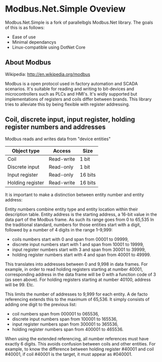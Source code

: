 ﻿Modbus.Net.Simple Oveview
===================
Modbus.Net.Simple is a fork of parallelbgls Modbus.Net library. The goals of this is as follows:
* Ease of use
* Minimal dependancys
* Linux-compatible using DotNet Core

About Modbus
-------------------
Wikipedia: http://en.wikipedia.org/modbus

Modbus is a open protocol used in factory automation and SCADA scenarios. It's suitable for reading and writing to bit-devices and microcontrollers such as PLCs and HMI's. It's widly supported but implementations of registers and coils differ between brands. This library tries to alleviate this by being flexible with register addressing.

Coil, discrete input, input register, holding register numbers and addresses
----------
Modbus reads and writes data from "device entities"

|Object type |	Access |	Size|
|---|---|---|
Coil	|Read-write	|1 bit
Discrete input	|Read-only	|1 bit
Input register	|Read-only	|16 bits
Holding register	|Read-write	|16 bits

It is important to make a distinction between entity number and entity address:

Entity numbers combine entity type and entity location within their description table.
Entity address is the starting address, a 16-bit value in the data part of the Modbus frame. As such its range goes from 0 to 65,535
In the traditional standard, numbers for those entities start with a digit, followed by a number of 4 digits in the range 1–9,999:

* coils numbers start with 0 and span from 00001 to 09999,
* discrete input numbers start with 1 and span from 10001 to 19999,
* input register numbers start with 3 and span from 30001 to 39999,
* holding register numbers start with 4 and span from 40001 to 49999.

This translates into addresses between 0 and 9,998 in data frames. For example, in order to read holding registers starting at number 40001, corresponding address in the data frame will be 0 with a function code of 3 (as seen above). For holding registers starting at number 40100, address will be 99. Etc.

This limits the number of addresses to 9,999 for each entity. A de facto referencing extends this to the maximum of 65,536. It simply consists of adding one digit to the previous list:

* coil numbers span from 000001 to 065536,
* discrete input numbers span from 100001 to 165536,
* input register numbers span from 300001 to 365536,
* holding register numbers span from 400001 to 465536.

When using the extended referencing, all number references must have exactly 6 digits. This avoids confusion between coils and other entities. For example, to know the difference between holding register #40001 and coil #40001, if coil #40001 is the target, it must appear as #040001.
